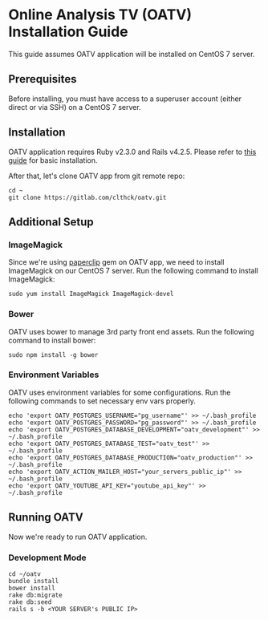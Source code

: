 # Online Analysis TV (OATV) Installation Guide

This guide assumes OATV application will be installed on CentOS 7 server.

## Prerequisites

Before installing, you must have access to a superuser account (either direct or via SSH) on a CentOS 7 server.

## Installation

OATV application requires Ruby v2.3.0 and Rails v4.2.5. Please refer to [this guide](http://tutorials.pluralsight.com/review/how-to-install-ruby-on-rails-on-centos-7) for basic installation.

After that, let's clone OATV app from git remote repo:
```shell
cd ~
git clone https://gitlab.com/clthck/oatv.git
```

## Additional Setup

### ImageMagick

Since we're using [paperclip](https://github.com/thoughtbot/paperclip) gem on OATV app, we need to install ImageMagick on our CentOS 7 server.
Run the following command to install ImageMagick:
```shell
sudo yum install ImageMagick ImageMagick-devel
```

### Bower

OATV uses bower to manage 3rd party front end assets.
Run the following command to install bower:
```shell
sudo npm install -g bower
```

### Environment Variables

OATV uses environment variables for some configurations.
Run the following commands to set necessary env vars properly.
```shell
echo 'export OATV_POSTGRES_USERNAME="pg_username"' >> ~/.bash_profile
echo 'export OATV_POSTGRES_PASSWORD="pg_password"' >> ~/.bash_profile
echo 'export OATV_POSTGRES_DATABASE_DEVELOPMENT="oatv_development"' >> ~/.bash_profile
echo 'export OATV_POSTGRES_DATABASE_TEST="oatv_test"' >> ~/.bash_profile
echo 'export OATV_POSTGRES_DATABASE_PRODUCTION="oatv_production"' >> ~/.bash_profile
echo 'export OATV_ACTION_MAILER_HOST="your_servers_public_ip"' >> ~/.bash_profile
echo 'export OATV_YOUTUBE_API_KEY="youtube_api_key"' >> ~/.bash_profile
```

## Running OATV

Now we're ready to run OATV application.

### Development Mode

```shell
cd ~/oatv
bundle install
bower install
rake db:migrate
rake db:seed
rails s -b <YOUR SERVER's PUBLIC IP>
```